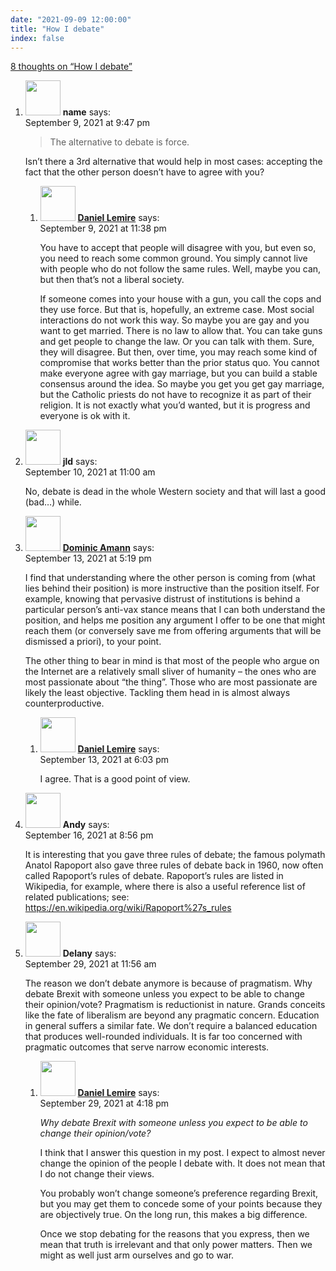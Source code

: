 ```yaml
---
date: "2021-09-09 12:00:00"
title: "How I debate"
index: false
---
```


[8 thoughts on &ldquo;How I debate&rdquo;](/lemire/blog/2021/09-09-how-i-debate)

<ol class="comment-list">
<li id="comment-597405" class="comment even thread-even depth-1 parent">
<div class="comment-author vcard">
<img alt src="https://secure.gravatar.com/avatar/9a531cb812846e7fd74798de9925b83f?s=56&#038;d=mm&#038;r=g" srcset="https://secure.gravatar.com/avatar/9a531cb812846e7fd74798de9925b83f?s=112&#038;d=mm&#038;r=g 2x" class="avatar avatar-56 photo" height="56" width="56" decoding="async" /> <b class="fn">name</b> <span class="says">says:</span> </div>
<div class="comment-metadata"><time datetime="2021-09-09T21:47:33+00:00">September 9, 2021 at 9:47 pm</time></a> </div>
<div class="comment-content">
<blockquote><p>
The alternative to debate is force.
</p></blockquote>
<p>Isn&rsquo;t there a 3rd alternative that would help in most cases: accepting the fact that the other person doesn&rsquo;t have to agree with you?</p>
</div>
<ol class="children">
<li id="comment-597419" class="comment byuser comment-author-lemire bypostauthor odd alt depth-2">
<div class="comment-author vcard">
<img alt src="https://secure.gravatar.com/avatar/2ca999bef9535950f5b84281a4dab006?s=56&#038;d=mm&#038;r=g" srcset="https://secure.gravatar.com/avatar/2ca999bef9535950f5b84281a4dab006?s=112&#038;d=mm&#038;r=g 2x" class="avatar avatar-56 photo" height="56" width="56" decoding="async" /> <b class="fn"><a href="https://lemire.me/en/" class="url" rel="ugc">Daniel Lemire</a></b> <span class="says">says:</span> </div>
<div class="comment-metadata"><time datetime="2021-09-09T23:38:42+00:00">September 9, 2021 at 11:38 pm</time></a> </div>
<div class="comment-content">
<p>You have to accept that people will disagree with you, but even so, you need to reach some common ground. You simply cannot live with people who do not follow the same rules. Well, maybe you can, but then that&rsquo;s not a liberal society.</p>
<p>If someone comes into your house with a gun, you call the cops and they use force. But that is, hopefully, an extreme case. Most social interactions do not work this way. So maybe you are gay and you want to get married. There is no law to allow that. You can take guns and get people to change the law. Or you can talk with them. Sure, they will disagree. But then, over time, you may reach some kind of compromise that works better than the prior status quo. You cannot make everyone agree with gay marriage, but you can build a stable consensus around the idea. So maybe you get you get gay marriage, but the Catholic priests do not have to recognize it as part of their religion. It is not exactly what you&rsquo;d wanted, but it is progress and everyone is ok with it.</p>
</div>
</li>
</ol>
</li>
<li id="comment-597481" class="comment even thread-odd thread-alt depth-1">
<div class="comment-author vcard">
<img alt src="https://secure.gravatar.com/avatar/988ac6d9ab01c62c26ca83981a0e5e9a?s=56&#038;d=mm&#038;r=g" srcset="https://secure.gravatar.com/avatar/988ac6d9ab01c62c26ca83981a0e5e9a?s=112&#038;d=mm&#038;r=g 2x" class="avatar avatar-56 photo" height="56" width="56" loading="lazy" decoding="async" /> <b class="fn">jld</b> <span class="says">says:</span> </div>
<div class="comment-metadata"><time datetime="2021-09-10T11:00:06+00:00">September 10, 2021 at 11:00 am</time></a> </div>
<div class="comment-content">
<p>No, debate is dead in the whole Western society and that will last a good (bad&#8230;) while.</p>
</div>
</li>
<li id="comment-597792" class="comment odd alt thread-even depth-1 parent">
<div class="comment-author vcard">
<img alt src="https://secure.gravatar.com/avatar/1b5f40ec7c1e07935001188ea498d188?s=56&#038;d=mm&#038;r=g" srcset="https://secure.gravatar.com/avatar/1b5f40ec7c1e07935001188ea498d188?s=112&#038;d=mm&#038;r=g 2x" class="avatar avatar-56 photo" height="56" width="56" loading="lazy" decoding="async" /> <b class="fn"><a href="https://blog.lbs.ca/" class="url" rel="ugc external nofollow">Dominic Amann</a></b> <span class="says">says:</span> </div>
<div class="comment-metadata"><time datetime="2021-09-13T17:19:26+00:00">September 13, 2021 at 5:19 pm</time></a> </div>
<div class="comment-content">
<p>I find that understanding where the other person is coming from (what lies behind their position) is more instructive than the position itself. For example, knowing that pervasive distrust of institutions is behind a particular person&rsquo;s anti-vax stance means that I can both understand the position, and helps me position any argument I offer to be one that might reach them (or conversely save me from offering arguments that will be dismissed a priori), to your point.</p>
<p>The other thing to bear in mind is that most of the people who argue on the Internet are a relatively small sliver of humanity &#8211; the ones who are most passionate about &ldquo;the thing&rdquo;. Those who are most passionate are likely the least objective. Tackling them head in is almost always counterproductive.</p>
</div>
<ol class="children">
<li id="comment-597794" class="comment byuser comment-author-lemire bypostauthor even depth-2">
<div class="comment-author vcard">
<img alt src="https://secure.gravatar.com/avatar/2ca999bef9535950f5b84281a4dab006?s=56&#038;d=mm&#038;r=g" srcset="https://secure.gravatar.com/avatar/2ca999bef9535950f5b84281a4dab006?s=112&#038;d=mm&#038;r=g 2x" class="avatar avatar-56 photo" height="56" width="56" loading="lazy" decoding="async" /> <b class="fn"><a href="https://lemire.me/en/" class="url" rel="ugc">Daniel Lemire</a></b> <span class="says">says:</span> </div>
<div class="comment-metadata"><time datetime="2021-09-13T18:03:52+00:00">September 13, 2021 at 6:03 pm</time></a> </div>
<div class="comment-content">
<p>I agree. That is a good point of view.</p>
</div>
</li>
</ol>
</li>
<li id="comment-598131" class="comment odd alt thread-odd thread-alt depth-1">
<div class="comment-author vcard">
<img alt src="https://secure.gravatar.com/avatar/fe67993fad20bfeed257b113f3a7ada6?s=56&#038;d=mm&#038;r=g" srcset="https://secure.gravatar.com/avatar/fe67993fad20bfeed257b113f3a7ada6?s=112&#038;d=mm&#038;r=g 2x" class="avatar avatar-56 photo" height="56" width="56" loading="lazy" decoding="async" /> <b class="fn">Andy</b> <span class="says">says:</span> </div>
<div class="comment-metadata"><time datetime="2021-09-16T20:56:27+00:00">September 16, 2021 at 8:56 pm</time></a> </div>
<div class="comment-content">
<p>It is interesting that you gave three rules of debate; the famous polymath Anatol Rapoport also gave three rules of debate back in 1960, now often called Rapoport&rsquo;s rules of debate. Rapoport&rsquo;s rules are listed in Wikipedia, for example, where there is also a useful reference list of related publications; see: <a href="https://en.wikipedia.org/wiki/Rapoport%27s_rules" rel="nofollow ugc">https://en.wikipedia.org/wiki/Rapoport%27s_rules</a></p>
</div>
</li>
<li id="comment-599863" class="comment even thread-even depth-1 parent">
<div class="comment-author vcard">
<img alt src="https://secure.gravatar.com/avatar/2f0e6b5e848b393b486ed81196fade23?s=56&#038;d=mm&#038;r=g" srcset="https://secure.gravatar.com/avatar/2f0e6b5e848b393b486ed81196fade23?s=112&#038;d=mm&#038;r=g 2x" class="avatar avatar-56 photo" height="56" width="56" loading="lazy" decoding="async" /> <b class="fn">Delany</b> <span class="says">says:</span> </div>
<div class="comment-metadata"><time datetime="2021-09-29T11:56:42+00:00">September 29, 2021 at 11:56 am</time></a> </div>
<div class="comment-content">
<p>The reason we don&rsquo;t debate anymore is because of pragmatism. Why debate Brexit with someone unless you expect to be able to change their opinion/vote? Pragmatism is reductionist in nature. Grands conceits like the fate of liberalism are beyond any pragmatic concern. Education in general suffers a similar fate. We don&rsquo;t require a balanced education that produces well-rounded individuals. It is far too concerned with pragmatic outcomes that serve narrow economic interests.</p>
</div>
<ol class="children">
<li id="comment-599903" class="comment byuser comment-author-lemire bypostauthor odd alt depth-2">
<div class="comment-author vcard">
<img alt src="https://secure.gravatar.com/avatar/2ca999bef9535950f5b84281a4dab006?s=56&#038;d=mm&#038;r=g" srcset="https://secure.gravatar.com/avatar/2ca999bef9535950f5b84281a4dab006?s=112&#038;d=mm&#038;r=g 2x" class="avatar avatar-56 photo" height="56" width="56" loading="lazy" decoding="async" /> <b class="fn"><a href="https://lemire.me/en/" class="url" rel="ugc">Daniel Lemire</a></b> <span class="says">says:</span> </div>
<div class="comment-metadata"><time datetime="2021-09-29T16:18:45+00:00">September 29, 2021 at 4:18 pm</time></a> </div>
<div class="comment-content">
<p><em> Why debate Brexit with someone unless you expect to be able to change their opinion/vote? </em></p>
<p>I think that I answer this question in my post. I expect to almost never change the opinion of the people I debate with. It does not mean that I do not change their views.</p>
<p>You probably won&rsquo;t change someone&rsquo;s preference regarding Brexit, but you may get them to concede some of your points because they are objectively true. On the long run, this makes a big difference. </p>
<p>Once we stop debating for the reasons that you express, then we mean that truth is irrelevant and that only power matters. Then we might as well just arm ourselves and go to war.</p>
</div>
</li>
</ol>
</li>
</ol>

